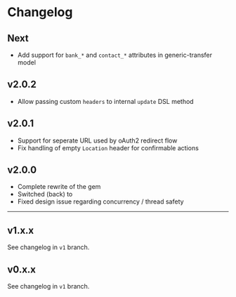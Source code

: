# Changelog

## Next

* Add support for `bank_*` and `contact_*` attributes in generic-transfer model

## v2.0.2

* Allow passing custom `headers` to internal `update` DSL method

## v2.0.1

* Support for seperate URL used by oAuth2 redirect flow
* Fix handling of empty `Location` header for confirmable actions

## v2.0.0

* Complete rewrite of the gem
* Switched (back) to
* Fixed design issue regarding concurrency / thread safety

---

## v1.x.x

See changelog in `v1` branch.

## v0.x.x

See changelog in `v1` branch.
